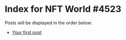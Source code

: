 # Index for NFT World #4523
Posts will be displayed in the order below:

- [Your first post](./001-first.md)

